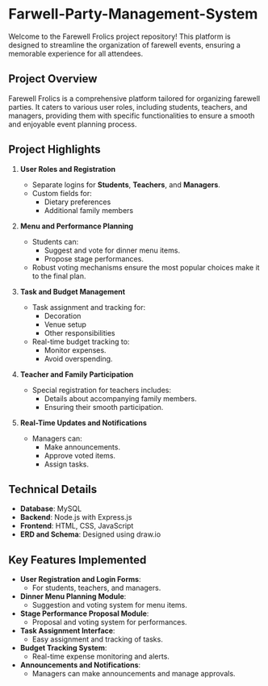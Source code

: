 # Farwell-Party-Management-System

Welcome to the Farewell Frolics project repository! This platform is designed to streamline the organization of farewell events, ensuring a memorable experience for all attendees. <br>

## Project Overview
Farewell Frolics is a comprehensive platform tailored for organizing farewell parties. It caters to various user roles, including students, teachers, and managers, providing them with specific functionalities to ensure a smooth and enjoyable event planning process. <br>

## Project Highlights
1. **User Roles and Registration**  
   - Separate logins for **Students**, **Teachers**, and **Managers**.  
   - Custom fields for:  
     - Dietary preferences  
     - Additional family members  

2. **Menu and Performance Planning**  
   - Students can:  
     - Suggest and vote for dinner menu items.  
     - Propose stage performances.  
   - Robust voting mechanisms ensure the most popular choices make it to the final plan.  

3. **Task and Budget Management**  
   - Task assignment and tracking for:  
     - Decoration  
     - Venue setup  
     - Other responsibilities  
   - Real-time budget tracking to:  
     - Monitor expenses.  
     - Avoid overspending.  

4. **Teacher and Family Participation**  
   - Special registration for teachers includes:  
     - Details about accompanying family members.  
     - Ensuring their smooth participation.  

5. **Real-Time Updates and Notifications**  
   - Managers can:  
     - Make announcements.  
     - Approve voted items.  
     - Assign tasks.  

## **Technical Details**  
   - **Database**: MySQL  
   - **Backend**: Node.js with Express.js  
   - **Frontend**: HTML, CSS, JavaScript  
   - **ERD and Schema**: Designed using draw.io  

## **Key Features Implemented**  
   - **User Registration and Login Forms**:  
     - For students, teachers, and managers.  
   - **Dinner Menu Planning Module**:  
     - Suggestion and voting system for menu items.  
   - **Stage Performance Proposal Module**:  
     - Proposal and voting system for performances.  
   - **Task Assignment Interface**:  
     - Easy assignment and tracking of tasks.  
   - **Budget Tracking System**:  
     - Real-time expense monitoring and alerts.  
   - **Announcements and Notifications**:  
     - Managers can make announcements and manage approvals.  
